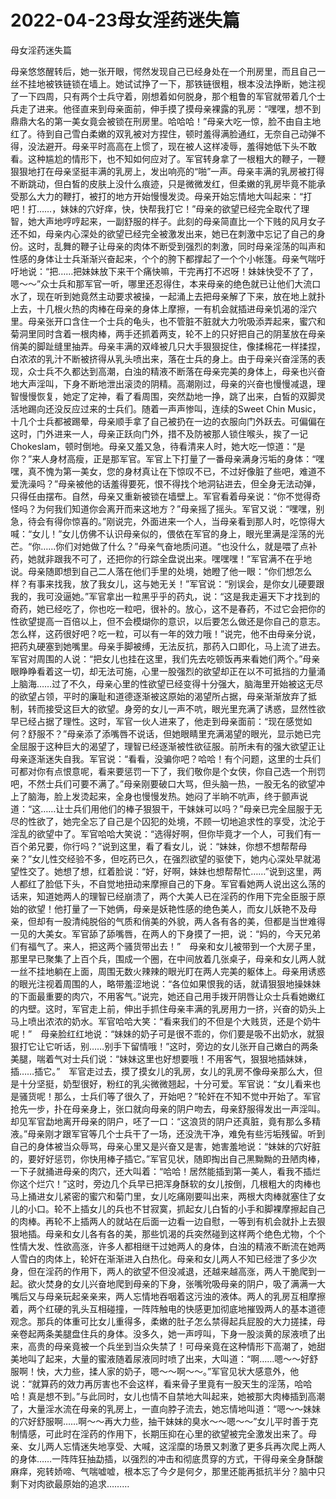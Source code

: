 # 2022-04-23母女淫药迷失篇



母女淫药迷失篇



母亲悠悠醒转后，她一张开眼，愕然发现自己已经身处在一个刑房里，而且自己一丝不挂地被铁链锁在墙上。她试试挣了一下，那铁链很粗，根本没法挣断，她注视了一下四周，只有两个士兵守着，刚想着如何脱身，那个粗鲁的军官就带着几个士兵走了进来。他径直来到母亲面前，伸手摸了摸母亲裸露的乳房：“嘿嘿，想不到鼎鼎大名的第一美女竟会被锁在刑房里。哈哈哈！”母亲大吃一惊，脸不由自主地红了。待到自己雪白柔嫩的双乳被对方捏住，顿时羞得满脸通红，无奈自己动弹不得，没法避开。母亲平时高高在上惯了，现在被人这样凌辱，羞得她低下头不敢看。这种尴尬的情形下，也不知如何应对了。军官转身拿了一根粗大的鞭子，一鞭狠狠地打在母亲坚挺丰满的乳房上，发出响亮的“啪”一声。母亲丰满的乳房被打得不断跳动，但白皙的皮肤上没什么痕迹，只是微微发红，但柔嫩的乳房毕竟不能承受那么大力的鞭打，被打的地方开始慢慢发烫。母亲开始忘情地大叫起来：“打吧！打……，妹妹的穴好痒，快，快帮我打它！”母亲的欲望已经完全取代了理智，她大声地哼哼起来，一副舒服的样子。此刻的母亲简直比一个下贱的风月女子还不如，母亲内心深处的欲望已经完全被激发出来，她已在刺激中忘记了自己的身份。这时，乱舞的鞭子让母亲的肉体不断受到强烈的刺激，同时母亲淫荡的叫声和性感的身体让士兵渐渐兴奋起来，个个的胯下都撑起了一个个小帐篷。母亲气喘吁吁地说：“把……把妹妹放下来干个痛快嘛，干完再打不迟呀！妹妹快受不了了，嗯～～”众士兵和那军官一听，哪里还忍得住，本来母亲的绝色就已让他们大流口水了，现在听到她竟然主动要求被操，一起涌上去把母亲解了下来，放在地上就扑上去，十几根火热的肉棒在母亲的身体上摩擦，一有机会就插进母亲饥渴的淫穴里。母亲张开口含住一个士兵的龟头，也不管脏不脏就大力吮吸添弄起来，蜜穴和菊洞里同时含着一根肉棒，两手还抓着两支，轮不上的只好把自己的阴茎放在母亲俏美的脚趾缝里抽弄。母亲丰满的双峰被几只大手狠狠捉住，像揉棉花一样揉捏，白浓浓的乳汁不断被挤得从乳头喷出来，落在士兵的身上。由于母亲兴奋淫荡的表现，众士兵不久都达到高潮，白浊的精液不断落在母亲完美的身体上，母亲也兴奋地大声淫叫，下身不断地泄出滚烫的阴精。高潮刚过，母亲的兴奋也慢慢减退，理智慢慢恢复，她定了定神，看了看周围，突然勐地一挣，跳了出来，白皙的双脚灵活地踢向还没反应过来的士兵们。随着一声声惨叫，连续的Sweet Chin Music，十几个士兵都被踢晕，母亲顺手拿了自己被扔在一边的衣服向门外跃去。可偏偏在这时，门外进来一人，母亲正跃向门外，措不及防被那人锁住喉头，挨了一记Chokeslam，顿时倒地。母亲又羞又急，待看清来人时，她大吃一惊道：“是你？”来人身材高瘦，正是那军官。军官上下打量了一番母亲满身污垢的身体：“嘿嘿，真不愧为第一美女，您的身材真让在下惊叹不已，不过好像脏了些吧，难道不爱洗澡吗？”母亲被他的话羞得要死，恨不得找个地洞钻进去，但全身无法动弹，只得任由摆布。自然，母亲又重新被锁在墙壁上。军官看着母亲说：“你不觉得奇怪吗？为何我们知道你会离开而来这地方？”母亲摇了摇头。军官又说：“嘿嘿，别急，待会有得你惊喜的。”刚说完，外面进来一个人，当母亲看到那人时，吃惊得大喊：“女儿！”女儿仿佛不认识母亲似的，偎依在军官的身上，眼光里满是淫荡的光芒。“你……你们对她做了什么？”母亲气奋地质问道。“也没什么，就是喂了点补药，她就非跟我不可了，还把你的行踪全盘说出来。嘿嘿嘿！”军官满不在乎地说。母亲随即想到自己二人落在他们手里的处境，她瞪了他一眼：“你们想怎么样？有事来找我，放了我女儿，这与她无关！”军官说：“别误会，是你女儿硬要跟我的，我可没逼她。”军官拿出一粒黑乎乎的药丸，说：“这是我走遍天下才找到的奇药，她已经吃了，你也吃一粒吧，很补的。放心，这不是春药，不过它会把你的性欲望提高一百倍以上，但不会模煳你的意识，以后要怎么做还是你自己的意志。怎么样，这药很好吧？吃一粒，可以有一年的效力哦！”说完，他不由母亲分说，把药丸硬塞到她嘴里。母亲手脚被缚，无法反抗，那药入口即化，马上流了进去。军官对周围的人说：“把女儿也挂在这里，我们先去吃顿饭再来看她们两个。”母亲眼睁睁看着这一切，却无法可施，心里一股强烈的欲望却正在以不可抵挡的力量涌上脑海……过了不久，母亲心里的性欲望已经变得十分强大，脑海里开始被这无尽的欲望占领，平时的廉耻和道德逐渐被这原始的渴望所占据，母亲渐渐放弃了抵制，转而接受这巨大的欲望。身旁的女儿一声不吭，眼光里充满了诱惑，显然性欲早已经占据了理性。这时，军官一伙人进来了，他走到母亲面前：“现在感觉如何？舒服不？”母亲添了添嘴唇不说话，但她眼睛里充满渴望的眼光，显示她已完全屈服于这种巨大的渴望了，理智已经逐渐被性欲征服。前所未有的强大欲望正让母亲逐渐迷失自我。军官说：“看看，没骗你吧？哈哈！有个问题，这里的士兵们可都对你有点恨意呢，看来要惩罚一下了，我们敬你是个女侠，你自己选一个刑罚吧，不然士兵们可要不满了。”母亲刚要破口大骂，但头脑一热，一股无名的欲望冲上了脑海，脸上发烫起来，全身也慢慢发热。她闷了半晌不吭声，终于颤声说道：“这……让士兵们用他们的棒子狠狠干，干妹妹可以吗？”母亲已完全屈服于无尽的性欲了，她完全忘了自己是个囚犯的处境，不顾一切地追求性的享受，沈沦于淫乱的欲望中了。军官哈哈大笑说：“选得好啊，但你毕竟才一个人，可我们有一百个弟兄要，你行吗？”说到这里，看了看女儿，说：“妹妹，你想不想帮帮母亲？”女儿性交经验不多，但吃药已久，在强烈欲望的驱使下，她内心深处早就渴望性交了。她想了想，红着脸说：“好，好啊，妹妹也想帮帮忙……”说到这里，两人都红了脸低下头，不自觉地扭动来摩擦自己的下身。军官看她两人说出这么荡的话来，知道她两人的理智已经崩溃了，两个大美人已在淫药的作用下完全臣服于原始的欲望！他打量了一下她俩，母亲是妖艳性感的绝色美人，而女儿妖艳不及母亲，但却有一股清纯脱俗的气质和俏美的外貌，两人各有各的美，但都是当世难得一见的大美女。军官舔了舔嘴唇，在两人的下身摸了一把，说：“妈的，今天兄弟们有福气了。来人，把这两个骚货带出去！”　母亲和女儿被带到一个大房子里，那里早已聚集了上百个兵，围成一个圈，在中间放着几张桌子，母亲和女儿两人就一丝不挂地躺在上面，周围无数火辣辣的眼光盯在两人完美的躯体上。母亲用诱惑的眼光注视着周围的人，略带羞涩地说：“各位如果恨我的话，就请狠狠地操妹妹的下面最重要的肉穴，不用客气。”说完，她还自己用手拨开阴唇让众士兵看她嫩红的内壁。这时，军官走上前，伸出手抓住母亲丰满的乳房用力一挤，兴奋的奶头上马上喷出浓浓的奶水。军官哈哈大笑：“看来我们的不但是个大贱货，还是个奶牛呢！”　母亲脸红红地说：“妹妹的奶子可是很不乖的，你们要是吸不出奶水，就狠狠打它让它听话，别……别手下留情哦！”这时，旁边的女儿张开自己嫩白的两条美腿，喘着气对士兵们说：“妹妹这里也好想要哦！不用客气，狠狠地插妹妹，插……插它。”　军官走过去，摸了摸女儿的乳房，女儿的乳房不像母亲那么大，但是十分坚挺，奶型很好，粉红的乳尖微微翘起，十分可爱。军官说：“女儿看来也是骚货呢！那么，士兵们等了很久了，开始吧？”轮奸在不知不觉中开始了。军官抢先一步，扑在母亲身上，张口就向母亲的阴户吻去，母亲舒服得发出一声淫叫。却见军官勐地离开母亲的阴户，呸了一口：“这浪货的阴户还真脏，竟有那么多精液。”母亲刚才跟军官等几个士兵干了一场，还没洗干净，难免有些污垢残留。听到自己的身体被当众辱骂，母亲心里又是兴奋又是害，她害羞地说：“妹妹的穴好脏的，要好好惩罚，你快用棒子插它。”军官见状，随即掏出自己黑黝黝的丑陋肉棒，一下子就捅进母亲的肉穴，还大叫着：“哈哈！居然能插到第一美人，看我不插烂你这个烂穴！”这时，旁边几个兵早已把浑身酥软的女儿按倒，几根粗大的肉棒也马上捅进女儿紧密的蜜穴和菊门里，女儿吃痛刚要叫出来，两根大肉棒就塞住了女儿的小口。轮不上插女儿的兵也不甘寂寞，抓起女儿白皙的小手和脚裸摩擦起自己的肉棒。再轮不上插两人的就站在后面一边看一边自慰，一等到有机会就扑上去狠狠地插。母亲和女儿各有各的美，那些饥渴的兵突然碰到这样两个绝色尤物，个个性情大发、性欲高涨，许多人都相继干过她两人的身体，白浊的精液不断流在她两人雪白的肉体上，轮奸在渐渐进入白热化。母亲和女儿两人不知已经泄了多少次身，但在淫药的作用下，两人的欲望不但没减退，还越来越高涨，两人干脆爬到一起。欲火焚身的女儿兴奋地爬到母亲的下身，张嘴吮吸母亲的阴户，吸了满满一大嘴后又与母亲玩起亲亲来，两人忘情地吞咽着这污浊的液体。两人的乳房互相摩擦着，两个红硬的乳头互相碰撞，一阵阵触电的快感更加彻底地摧毁两人的基本道德观念。那兵的体重可比女儿重得多，柔嫩的肚子怎么禁得起兵屁股的大力搓揉，母亲卷起两条美腿盘住兵的身体。没多久，她一声哼叫，下身一股淡黄的尿液喷了出来，高贵的母亲竟被一个兵坐到当众失禁了！可母亲竟在这种情形下高潮了，她甜美地叫了起来，大量的蜜液随着尿液同时喷了出来，大叫道：“啊……嗯～～好舒服啊！快，大力些，揉人家的奶子，嗯～～啊～～。”军官见状大感意外，他说：“就算药的效力再厉害也不会这样，看来骨子里竟有一股天生的淫荡，哈哈哈！真是想不到。”与此同时，女儿也情不自禁地大叫起来，她被那大肉棒插到高潮了，大量淫水流在母亲的乳房上，一直向脖子流去，她忘情地叫道：“嗯～～妹妹的穴好舒服啊……啊～～再大力些，抽干妹妹的臭水～～嗯～～”女儿平时善于克制情感，可此时在淫药的作用下，长期压抑在心里的欲望被完全激发出来了。母亲、女儿两人忘情迷失地享受、大喊，这淫糜的场景又刺激了更多兵再次爬上两人的身体……一阵阵狂抽勐插，以强烈的冲击和彻底贯穿的方式，干得母亲全身酥酸麻痒，宛转娇啼、气喘嘘嘘，根本忘了今夕是何夕，那里还能再抵抗半分？脑中只剩下对肉欲最原始的追求………


